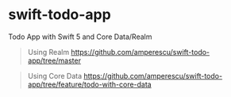 # swift-todo-app
Todo App with Swift 5 and Core Data/Realm


> Using Realm  https://github.com/amperescu/swift-todo-app/tree/master

> Using Core Data https://github.com/amperescu/swift-todo-app/tree/feature/todo-with-core-data
